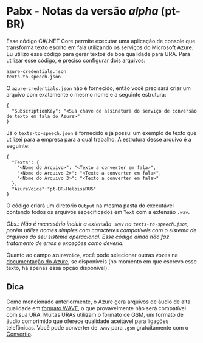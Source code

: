 # Pabx - Notas da versão *alpha* (pt-BR)
Esse código C#/.NET Core permite executar uma aplicação de console que transforma texto escrito em fala utilizando os serviços do Microsoft Azure. Eu utilizo esse código para gerar textos de boa qualidade para URA.
Para utilizar esse código, é preciso configurar dois arquivos:
```
azure-credentials.json
texts-to-speech.json
```
O ```azure-credentials.json``` não é fornecido, então você precisará criar um arquivo com exatamente o mesmo nome e a seguinte estrutura:
```
{
  "SubscriptionKey": "<Sua chave de assinatura do serviço de conversão de texto em fala do Azure>"
}
```
Já o ```texts-to-speech.json``` é fornecido e já possui um exemplo de texto que utilizei para a empresa para a qual trabalho. A estrutura desse arquivo é a seguinte:
```
{
  "Texts": {
    "<Nome do Arquivo>": "<Texto a converter em fala>",
    "<Nome do Arquivo 2>": "<Texto a converter em fala>",
    "<Nome do Arquivo 3>": "<Texto a converter em fala>"
  },
  "AzureVoice":"pt-BR-HeloisaRUS"
}
```
O código criará um diretório ```Output``` na mesma pasta do executável contendo todos os arquivos especificados em ```Text``` com a extensão ```.wav```. 

*Obs.: Não é necessário incluir a extensão ```.wav``` no ```texts-to-speech.json```, porém utilize nomes simples com caracteres compatíveis com o sistema de arquivos do seu sistema operacional. Esse código ainda não faz tratamento de erros e exceções como deveria.*

Quanto ao campo ```AzureVoice```, você pode selecionar outras vozes na [documentação do Azure](https://docs.microsoft.com/en-us/azure/cognitive-services/speech-service/language-support#standard-voices), se disponíveis (no momento em que escrevo esse texto, há apenas essa opção disponível).

## Dica

Como mencionado anteriormente, o Azure gera arquivos de áudio de alta qualidade em [formato WAVE](https://pt.wikipedia.org/wiki/WAV), o que provavelmente não será compatível com sua URA. Muitas URAs utilizam o formato de GSM, um formato de áudio comprimido que oferece qualidade aceitável para ligações telefônicas. Você pode converter de ```.wav``` para ```.gsm``` gratuitamente com o [Convertio](https://convertio.co/pt/wav-gsm/).
